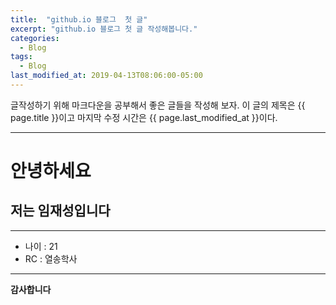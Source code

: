 ```yaml
---
title:  "github.io 블로그  첫 글"
excerpt: "github.io 블로그 첫 글 작성해봅니다."
categories:
  - Blog
tags:
  - Blog
last_modified_at: 2019-04-13T08:06:00-05:00
---
```

글작성하기 위해 마크다운을 공부해서 
좋은 글들을 작성해 보자.
이 글의 제목은 {{ page.title }}이고
마지막 수정 시간은 {{ page.last_modified_at }}이다.
***
# 안녕하세요
## 저는 임재성입니다
***
+ 나이 : 21
+ RC : 열송학사
***
**감사합니다**

